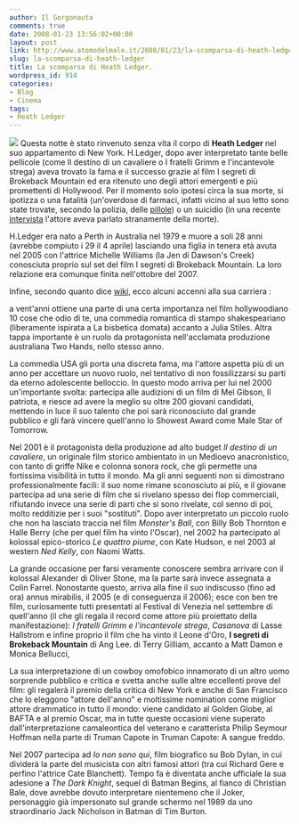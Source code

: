 ```yaml
---
author: Il Gorgonauta
comments: true
date: 2008-01-23 13:56:02+00:00
layout: post
link: http://www.atomodelmale.it/2008/01/23/la-scomparsa-di-heath-ledger/
slug: la-scomparsa-di-heath-ledger
title: La scomparsa di Heath Ledger.
wordpress_id: 914
categories:
- Blog
- Cinema
tags:
- Heath Ledger
---
```


![](http://www.atomodelmale.it/wp-content/uploads/2008/10/heathledger1-300x300.jpg) Questa notte è stato rinvenuto senza vita il corpo di **Heath Ledger** nel suo appartamento di New York. H.Ledger, dopo aver interpretato tante belle pellicole (come Il destino di un cavaliere o I fratelli Grimm e l'incantevole strega) aveva trovato la fama e il successo grazie al film I segreti di Brokeback Mountain ed era ritenuto uno degli attori emergenti e più promettenti di Hollywood. Per il momento solo ipotesi circa la sua morte, si ipotizza o una fatalità (un'overdose di farmaci, infatti vicino al suo letto sono state trovate, secondo la polizia, delle [pillole](http://qn.quotidiano.net/2008/01/23/60774-morte_dell_attore_heath_ledger.shtml)) o un suicidio (in una recente[ intervista](http://www.tgcom.mediaset.it/spettacolo/articoli/articolo397352.shtml) l'attore aveva parlato stranamente della morte).

H.Ledger era nato a Perth in Australia nel 1979 e muore a soli 28 anni (avrebbe compiuto i 29 il 4 aprile) lasciando una figlia in tenera età avuta nel 2005 con l'attrice Michelle Williams (la Jen di Dawson's Creek) conosciuta proprio sul set del film I segreti di Brokeback Mountain. La loro relazione era comunque finita nell'ottobre del 2007.

Infine, secondo quanto dice [wiki](http://it.wikipedia.org/wiki/Heath_Ledger), ecco alcuni accenni alla sua carriera :

a vent'anni ottiene una parte di una certa importanza nel film hollywoodiano 10 cose che odio di te, una commedia romantica di stampo shakespeariano (liberamente ispirata a La bisbetica domata) accanto a Julia Stiles. Altra tappa importante è un ruolo da protagonista nell'acclamata produzione australiana Two Hands, nello stesso anno.

<!-- more -->


La commedia USA gli porta una discreta fama, ma l'attore aspetta più di un anno per accettare un nuovo ruolo, nel tentativo di non fossilizzarsi su parti da eterno adolescente belloccio. In questo modo arriva per lui nel 2000 un'importante svolta: partecipa alle audizioni di un film di Mel Gibson, Il patriota, e riesce ad avere la meglio su oltre 200 giovani candidati, mettendo in luce il suo talento che poi sarà riconosciuto dal grande pubblico e gli farà vincere quell'anno lo Showest Award come Male Star of Tomorrow.

Nel 2001 è il protagonista della produzione ad alto budget _Il destino di un cavaliere_, un originale film storico ambientato in un Medioevo anacronistico, con tanto di griffe Nike e colonna sonora rock, che gli permette una fortissima visibilità in tutto il mondo. Ma gli anni seguenti non si dimostrano professionalmente facili: il suo nome rimane sconosciuto ai più, e il giovane partecipa ad una serie di film che si rivelano spesso dei flop commerciali, rifiutando invece una serie di parti che si sono rivelate, col senno di poi, molto redditizie per i suoi "sostituti". Dopo aver interpretato un piccolo ruolo che non ha lasciato traccia nel film _Monster's Ball_, con Billy Bob Thornton e Halle Berry (che per quel film ha vinto l'Oscar), nel 2002 ha partecipato al kolossal epico-storico _Le quattro piume_, con Kate Hudson, e nel 2003 al western _Ned Kelly_, con Naomi Watts.

La grande occasione per farsi veramente conoscere sembra arrivare con il kolossal Alexander di Oliver Stone, ma la parte sarà invece assegnata a Colin Farrel. Nonostante questo, arriva alla fine il suo indiscusso (fino ad ora) annus mirabilis, il 2005 (e di conseguenza il 2006); esce con ben tre film, curiosamente tutti presentati al Festival di Venezia nel settembre di quell'anno (il che gli regala il record come attore più proiettato della manifestazione): _I fratelli Grimm e l'incantevole strega_, _Casanova_ di Lasse Hallstrom e infine proprio il film che ha vinto il Leone d'Oro, **I segreti di Brokeback Mountain** di Ang Lee.  di Terry Gilliam, accanto a Matt Damon e Monica Bellucci,


La sua interpretazione di un cowboy omofobico innamorato di un altro uomo sorprende pubblico e critica e svetta anche sulle altre eccellenti prove del film: gli regalerà il premio della critica di New York e anche di San Francisco che lo eleggono "attore dell'anno" e moltissime nomination come miglior attore drammatico in tutto il mondo: viene candidato al Golden Globe, al BAFTA e al premio Oscar, ma in tutte queste occasioni viene superato dall'interpretazione camaleontica del veterano e caratterista Philip Seymour Hoffman nella parte di Truman Capote in Truman Capote: A sangue freddo.


Nel 2007 partecipa ad _Io non sono qui_, film biografico su Bob Dylan, in cui dividerà la parte del musicista con altri famosi attori (tra cui Richard Gere e perfino l'attrice Cate Blanchett). Tempo fa è diventata anche ufficiale la sua adesione a _The Dark Knight_, sequel di Batman Begins, al fianco di Christian Bale, dove avrebbe dovuto interpretare nientemeno che il Joker, personaggio già impersonato sul grande schermo nel 1989 da uno straordinario Jack Nicholson in Batman di Tim Burton.
